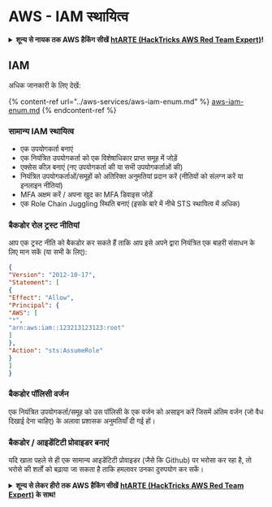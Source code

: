 # AWS - IAM स्थायित्व

<details>

<summary><strong>शून्य से नायक तक AWS हैकिंग सीखें</strong> <a href="https://training.hacktricks.xyz/courses/arte"><strong>htARTE (HackTricks AWS Red Team Expert)</strong></a><strong>!</strong></summary>

HackTricks का समर्थन करने के अन्य तरीके:

* यदि आप चाहते हैं कि आपकी **कंपनी का विज्ञापन HackTricks में दिखाई दे** या **HackTricks को PDF में डाउनलोड करें**, तो [**सदस्यता योजनाएं**](https://github.com/sponsors/carlospolop) देखें!
* [**आधिकारिक PEASS & HackTricks स्वैग**](https://peass.creator-spring.com) प्राप्त करें
* [**The PEASS Family**](https://opensea.io/collection/the-peass-family) की खोज करें, हमारा विशेष [**NFTs**](https://opensea.io/collection/the-peass-family) संग्रह
* 💬 [**Discord समूह**](https://discord.gg/hRep4RUj7f) में **शामिल हों** या [**telegram समूह**](https://t.me/peass) या **Twitter** पर मुझे 🐦 [**@carlospolopm**](https://twitter.com/carlospolopm) **का पालन करें**.
* **HackTricks** के [**github repos**](https://github.com/carlospolop/hacktricks) और [**HackTricks Cloud**](https://github.com/carlospolop/hacktricks-cloud) में PRs सबमिट करके अपनी हैकिंग तरकीबें साझा करें.

</details>

## IAM

अधिक जानकारी के लिए देखें:

{% content-ref url="../aws-services/aws-iam-enum.md" %}
[aws-iam-enum.md](../aws-services/aws-iam-enum.md)
{% endcontent-ref %}

### सामान्य IAM स्थायित्व

* एक उपयोगकर्ता बनाएं
* एक नियंत्रित उपयोगकर्ता को एक विशेषाधिकार प्राप्त समूह में जोड़ें
* एक्सेस कीज़ बनाएं (नए उपयोगकर्ता की या सभी उपयोगकर्ताओं की)
* नियंत्रित उपयोगकर्ताओं/समूहों को अतिरिक्त अनुमतियां प्रदान करें (नीतियों को संलग्न करें या इनलाइन नीतियां)
* MFA अक्षम करें / अपना खुद का MFA डिवाइस जोड़ें
* एक Role Chain Juggling स्थिति बनाएं (इसके बारे में नीचे STS स्थायित्व में अधिक)

### बैकडोर रोल ट्रस्ट नीतियां

आप एक ट्रस्ट नीति को बैकडोर कर सकते हैं ताकि आप इसे अपने द्वारा नियंत्रित एक बाहरी संसाधन के लिए मान सकें (या सभी के लिए):
```json
{
"Version": "2012-10-17",
"Statement": [
{
"Effect": "Allow",
"Principal": {
"AWS": [
"*",
"arn:aws:iam::123213123123:root"
]
},
"Action": "sts:AssumeRole"
}
]
}
```
### बैकडोर पॉलिसी वर्जन

एक नियंत्रित उपयोगकर्ता/समूह को उस पॉलिसी के एक वर्जन को असाइन करें जिसमें अंतिम वर्जन (जो वैध दिखाई देना चाहिए) के अलावा प्रशासक अनुमतियाँ दी गई हों।

### बैकडोर / आइडेंटिटी प्रोवाइडर बनाएं

यदि खाता पहले से ही एक सामान्य आइडेंटिटी प्रोवाइडर (जैसे कि Github) पर भरोसा कर रहा है, तो भरोसे की शर्तों को बढ़ाया जा सकता है ताकि हमलावर उनका दुरुपयोग कर सकें।

<details>

<summary><strong>शून्य से लेकर हीरो तक AWS हैकिंग सीखें</strong> <a href="https://training.hacktricks.xyz/courses/arte"><strong>htARTE (HackTricks AWS Red Team Expert)</strong></a><strong> के साथ!</strong></summary>

HackTricks का समर्थन करने के अन्य तरीके:

* यदि आप चाहते हैं कि आपकी **कंपनी का विज्ञापन HackTricks में दिखाई दे** या **HackTricks को PDF में डाउनलोड करें**, तो [**सब्सक्रिप्शन प्लान्स**](https://github.com/sponsors/carlospolop) देखें!
* [**आधिकारिक PEASS & HackTricks स्वैग**](https://peass.creator-spring.com) प्राप्त करें
* [**The PEASS Family**](https://opensea.io/collection/the-peass-family) की खोज करें, हमारा एक्सक्लूसिव [**NFTs**](https://opensea.io/collection/the-peass-family) का संग्रह
* 💬 [**Discord group**](https://discord.gg/hRep4RUj7f) में **शामिल हों** या [**telegram group**](https://t.me/peass) में या **Twitter** 🐦 पर **मुझे फॉलो** करें [**@carlospolopm**](https://twitter.com/carlospolopm)**.**
* **HackTricks** के [**github repos**](https://github.com/carlospolop/hacktricks) और [**HackTricks Cloud**](https://github.com/carlospolop/hacktricks-cloud) में PRs सबमिट करके अपनी हैकिंग ट्रिक्स शेयर करें।

</details>
